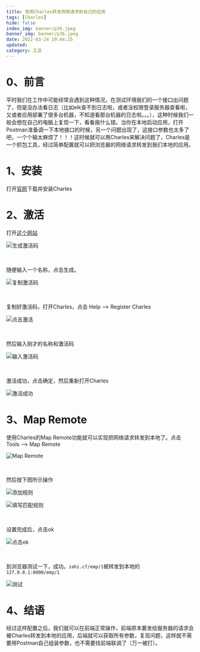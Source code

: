 ```yaml
---
title: 使用Charles转发网络请求到自己的应用
tags: [Charles]
hide: false
index_img: banner/p36.jpeg
banner_img: banner/p36.jpeg
date: 2022-03-24 19:44:25
updated:
category: 工具
---
```


# 0、前言

平时我们在工作中可能经常会遇到这种情况，在测试环境我们的一个接口出问题了，但是没办法看日志（比如elk查不到日志啦，或者没权限登录服务器查看啦，又或者应用部署了很多台机器，不知道看那台机器的日志啦。。。），这种时候我们一般会想在自己的电脑上复现一下，看看报什么错。当你在本地启动应用，打开Postman准备调一下本地接口的时候，另一个问题出现了，这接口参数也太多了吧，一个个输太麻烦了！！！这时候就可以用Charles来解决问题了，Charles是一个抓包工具，经过简单配置就可以把浏览器的网络请求转发到我们本地的应用。

# 1、安装

打开[官网](https://www.charlesproxy.com/download/)下载并安装Charles

# 2、激活

打开[这个网站](https://www.zzzmode.com/mytools/charles/)

![生成激活码](使用Charles转发网络请求到自己的应用/image-20220324200539651.png)

<br>

随便输入一个名称，点击生成。

![复制激活码](使用Charles转发网络请求到自己的应用/image-20220324200744889.png)

<br>

复制好激活码，打开Charles，点击 Help --> Register Charles

![点击激活](使用Charles转发网络请求到自己的应用/image-20220324200930670.png)



<br>

然后输入刚才的名称和激活码

![输入激活码](使用Charles转发网络请求到自己的应用/image-20220324201114747.png)

<br>

激活成功，点击确定，然后重新打开Charles

![激活成功](使用Charles转发网络请求到自己的应用/image-20220324201306520.png)

# 3、Map Remote

使用Charles的Map Remote功能就可以实现把网络请求转发到本地了。点击 Tools --> Map Remote

![Map Remote](使用Charles转发网络请求到自己的应用/image-20220324201801941.png)

<br>

然后按下图所示操作

![添加规则](使用Charles转发网络请求到自己的应用/image-20220324202028813.png)

![填写匹配规则](使用Charles转发网络请求到自己的应用/image-20220324202502742.png)

<br>

设置完成后，点击ok

![点击ok](使用Charles转发网络请求到自己的应用/image-20220324202649515.png)

<br>

到浏览器测试一下，成功。`zahi.cf/emp/1`被转发到本地的 `127.0.0.1:8000/emp/1` 

![测试](使用Charles转发网络请求到自己的应用/image-20220324202928799.png)

# 4、结语

经过这样配置之后，我们就可以在前端正常操作，前端原本要发给服务器的请求会被Charles转发到本地的应用，后端就可以获取所有参数，复现问题，这样就不需要用Postman自己组装参数，也不需要找前端联调了（万一被打）。
